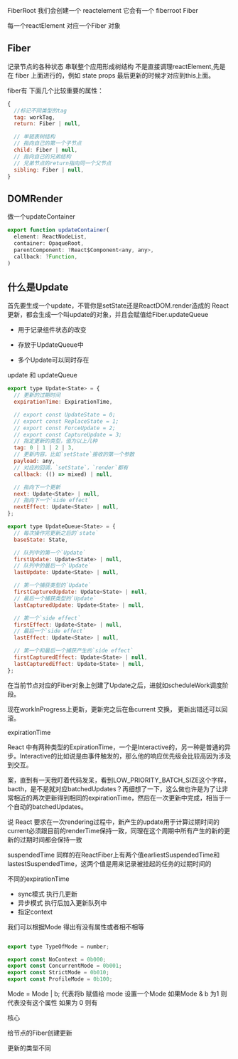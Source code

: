 

FiberRoot
我们会创建一个 reactelement 它会有一个 fiberroot
Fiber

每一个reactElement 对应一个Fiber 对象

## Fiber
记录节点的各种状态
串联整个应用形成树结构
不是直接调理reactElement,先是在 fiber 上面进行的，例如 state props 最后更新的时候才对应到this上面。


fiber有 下面几个比较重要的属性：
```js
{
  //标记不同类型的tag
  tag: workTag,
  return: Fiber | null,

  // 单链表树结构
  // 指向自己的第一个子节点
  child: Fiber | null,
  // 指向自己的兄弟结构
  // 兄弟节点的return指向同一个父节点
  sibling: Fiber | null,
}
```

## DOMRender

做一个updateContainer

```js
export function updateContainer(
  element: ReactNodeList,
  container: OpaqueRoot,
  parentComponent: ?React$Component<any, any>,
  callback: ?Function,
)

```

## 什么是Update

首先要生成一个update，不管你是setState还是ReactDOM.render造成的 React 更新，都会生成一个叫update的对象，并且会赋值给Fiber.updateQueue

* 用于记录组件状态的改变

* 存放于UpdateQueue中

* 多个Update可以同时存在

update 和 updateQueue
```js
export type Update<State> = {
  // 更新的过期时间
  expirationTime: ExpirationTime,

  // export const UpdateState = 0;
  // export const ReplaceState = 1;
  // export const ForceUpdate = 2;
  // export const CaptureUpdate = 3;
  // 指定更新的类型，值为以上几种
  tag: 0 | 1 | 2 | 3,
  // 更新内容，比如`setState`接收的第一个参数
  payload: any,
  // 对应的回调，`setState`，`render`都有
  callback: (() => mixed) | null,

  // 指向下一个更新
  next: Update<State> | null,
  // 指向下一个`side effect`
  nextEffect: Update<State> | null,
};

```

```js
export type UpdateQueue<State> = {
  // 每次操作完更新之后的`state`
  baseState: State,

  // 队列中的第一个`Update`
  firstUpdate: Update<State> | null,
  // 队列中的最后一个`Update`
  lastUpdate: Update<State> | null,

  // 第一个捕获类型的`Update`
  firstCapturedUpdate: Update<State> | null,
  // 最后一个捕获类型的`Update`
  lastCapturedUpdate: Update<State> | null,

  // 第一个`side effect`
  firstEffect: Update<State> | null,
  // 最后一个`side effect`
  lastEffect: Update<State> | null,

  // 第一个和最后一个捕获产生的`side effect`
  firstCapturedEffect: Update<State> | null,
  lastCapturedEffect: Update<State> | null,
};

```
在当前节点对应的Fiber对象上创建了Update之后，进就如scheduleWork调度阶段。

现在workInProgress上更新，更新完之后在鱼current 交换， 更新出错还可以回滚。


expirationTime

React 中有两种类型的ExpirationTime，一个是Interactive的，另一种是普通的异步。Interactive的比如说是由事件触发的，那么他的响应优先级会比较高因为涉及到交互。

案，直到有一天我盯着代码发呆，看到LOW_PRIORITY_BATCH_SIZE这个字样，bacth，是不是就对应batchedUpdates？再细想了一下，这么做也许是为了让非常相近的两次更新得到相同的expirationTime，然后在一次更新中完成，相当于一个自动的batchedUpdates。

说 React 要求在一次rendering过程中，新产生的update用于计算过期时间的current必须跟目前的renderTime保持一致，同理在这个周期中所有产生的新的更新的过期时间都会保持一致

suspendedTime
同样的在ReactFiber上有两个值earliestSuspendedTime和lastestSuspendedTime，这两个值是用来记录被挂起的任务的过期时间的


不同的expirationTime

* sync模式  执行几更新
* 异步模式  执行后加入更新队列中
* 指定context  

我们可以根据Mode 得出有没有属性或者相不相等

```js

export type TypeOfMode = number;

export const NoContext = 0b000;
export const ConcurrentMode = 0b001;
export const StrictMode = 0b010;
export const ProfileMode = 0b100;

```
Mode = Mode | b; 代表将b 赋值给 mode
设置一个Mode 如果Mode & b 为1 则代表没有这个属性 如果为 0 则有


核心

给节点的Fiber创建更新

更新的类型不同











































































